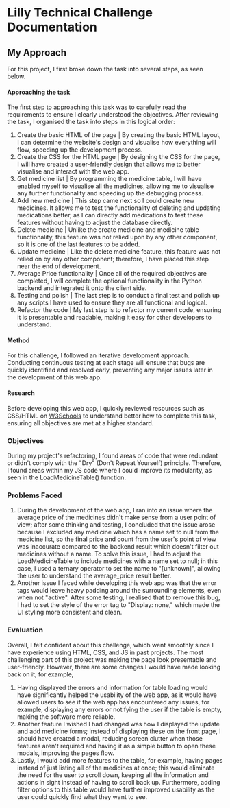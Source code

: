 # Lilly Technical Challenge Documentation

## My Approach
For this project, I first broke down the task into several steps, as seen below.
#### Approaching the task
The first step to approaching this task was to carefully read the requirements to ensure I clearly understood the objectives. After reviewing the task, I organised the task into steps in this logical order:
1. Create the basic HTML of the page | 
By creating the basic HTML layout, I can determine the website's design and visualise how everything will flow, speeding up the development process.
2. Create the CSS for the HTML page | 
By designing the CSS for the page, I will have created a user-friendly design that allows me to better visualise and interact with the web app.
3. Get medicine list | 
By programming the medicine table, I will have enabled myself to visualise all the medicines, allowing me to visualise any further functionality and speeding up the debugging process.
4. Add new medicine | 
This step came next so I could create new medicines. It allows me to test the functionality of deleting and updating medications better, as I can directly add medications to test these features without having to adjust the database directly.
5. Delete medicine | 
Unlike the create medicine and medicine table functionality, this feature was not relied upon by any other component, so it is one of the last features to be added. 
6. Update medicine | 
Like the delete medicine feature, this feature was not relied on by any other component; therefore, I have placed this step near the end of development.
7. Average Price functionality | 
Once all of the required objectives are completed, I will complete the optional functionality in the Python backend and integrated it onto the client side.
8. Testing and polish | 
The last step is to conduct a final test and polish up any scripts I have used to ensure they are all functional and logical.
9. Refactor the code | 
My last step is to refactor my current code, ensuring it is presentable and readable, making it easy for other developers to understand. 

#### Method
For this challenge, I followed an iterative development approach. Conducting continuous testing at each stage will ensure that bugs are quickly identified and resolved early, preventing any major issues later in the development of this web app. 

#### Research
Before developing this web app, I quickly reviewed resources such as CSS/HTML on [W3Schools](https://W3Schools.com) to understand better how to complete this task, ensuring all objectives are met at a higher standard.

### Objectives
During my project's refactoring, I found areas of code that were redundant or didn't comply with the "Dry" (Don't Repeat Yourself) principle. Therefore, I found areas within my JS code where I could improve its modularity, as seen in the LoadMedicineTable() function.

### Problems Faced
1. During the development of the web app, I ran into an issue where the average price of the medicines didn't make sense from a user point of view; after some thinking and testing, I concluded that the issue arose because I excluded any medicine which has a name set to null from the medicine list, so the final price and count from the user's point of view was inaccurate compared to the backend result which doesn't filter out medicines without a name. To solve this issue, I had to adjust the LoadMedicineTable to include medicines with a name set to null; in this case, I used a ternary operator to set the name to "[unknown]", allowing the user to understand the average_price result better.
2. Another issue I faced while developing this web app was that the error tags would leave heavy padding around the surrounding elements, even when not "active". After some testing, I realised that to remove this bug, I had to set the style of the error tag to "Display: none," which made the UI styling more consistent and clean.  

### Evaluation
Overall, I felt confident about this challenge, which went smoothly since I have experience using HTML, CSS, and JS in past projects. The most challenging part of this project was making the page look presentable and user-friendly. However, there are some changes I would have made looking back on it, for example,
1. Having displayed the errors and information for table loading would have significantly helped the usability of the web app, as it would have allowed users to see if the web app has encountered any issues, for example, displaying any errors or notifying the user if the table is empty, making the software more reliable.
2. Another feature I wished I had changed was how I displayed the update and add medicine forms; instead of displaying these on the front page, I should have created a modal, reducing screen clutter when those features aren't required and having it as a simple button to open these modals, improving the pages flow.
3. Lastly, I would add more features to the table, for example, having pages instead of just listing all of the medicines at once; this would eliminate the need for the user to scroll down, keeping all the information and actions in sight instead of having to scroll back up. Furthermore, adding filter options to this table would have further improved usability as the user could quickly find what they want to see.